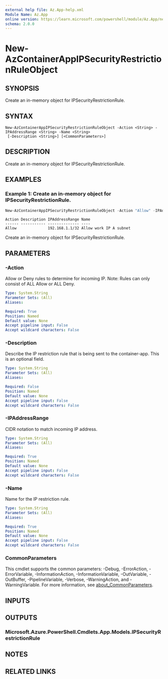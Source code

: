 ```yaml
---
external help file: Az.App-help.xml
Module Name: Az.App
online version: https://learn.microsoft.com/powershell/module/Az.App/new-azcontainerappipsecurityrestrictionruleobject
schema: 2.0.0
---
```


# New-AzContainerAppIPSecurityRestrictionRuleObject

## SYNOPSIS
Create an in-memory object for IPSecurityRestrictionRule.

## SYNTAX

```
New-AzContainerAppIPSecurityRestrictionRuleObject -Action <String> -IPAddressRange <String> -Name <String>
 [-Description <String>] [<CommonParameters>]
```

## DESCRIPTION
Create an in-memory object for IPSecurityRestrictionRule.

## EXAMPLES

### Example 1: Create an in-memory object for IPSecurityRestrictionRule.
```powershell
New-AzContainerAppIPSecurityRestrictionRuleObject -Action "Allow" -IPAddressRange "192.168.1.1/32" -Name "Allow work IP A subnet"
```

```output
Action Description IPAddressRange Name
------ ----------- -------------- ----
Allow              192.168.1.1/32 Allow work IP A subnet
```

Create an in-memory object for IPSecurityRestrictionRule.

## PARAMETERS

### -Action
Allow or Deny rules to determine for incoming IP.
Note: Rules can only consist of ALL Allow or ALL Deny.

```yaml
Type: System.String
Parameter Sets: (All)
Aliases:

Required: True
Position: Named
Default value: None
Accept pipeline input: False
Accept wildcard characters: False
```

### -Description
Describe the IP restriction rule that is being sent to the container-app.
This is an optional field.

```yaml
Type: System.String
Parameter Sets: (All)
Aliases:

Required: False
Position: Named
Default value: None
Accept pipeline input: False
Accept wildcard characters: False
```

### -IPAddressRange
CIDR notation to match incoming IP address.

```yaml
Type: System.String
Parameter Sets: (All)
Aliases:

Required: True
Position: Named
Default value: None
Accept pipeline input: False
Accept wildcard characters: False
```

### -Name
Name for the IP restriction rule.

```yaml
Type: System.String
Parameter Sets: (All)
Aliases:

Required: True
Position: Named
Default value: None
Accept pipeline input: False
Accept wildcard characters: False
```

### CommonParameters
This cmdlet supports the common parameters: -Debug, -ErrorAction, -ErrorVariable, -InformationAction, -InformationVariable, -OutVariable, -OutBuffer, -PipelineVariable, -Verbose, -WarningAction, and -WarningVariable. For more information, see [about_CommonParameters](http://go.microsoft.com/fwlink/?LinkID=113216).

## INPUTS

## OUTPUTS

### Microsoft.Azure.PowerShell.Cmdlets.App.Models.IPSecurityRestrictionRule

## NOTES

## RELATED LINKS
